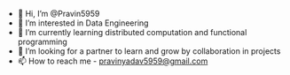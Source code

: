 - 👋 Hi, I’m @Pravin5959
- 👀 I’m interested in Data Engineering
- 🌱 I’m currently learning distributed computation and functional programming
- 💞️ I’m looking for a partner to learn and grow by collaboration in projects
- 📫 How to reach me - pravinyadav5959@gmail.com

<!---
Pravin5959/Pravin5959 is a ✨ special ✨ repository because its `README.md` (this file) appears on your GitHub profile.
You can click the Preview link to take a look at your changes.
--->
